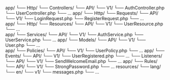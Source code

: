 app/
└── Http/
    └── Controllers/
        └── API/
            └── V1/
                └── AuthController.php
                └── UserController.php
                └── ...
app/
└── Http/
    └── Requests/
        └── API/
            └── V1/
                └── LoginRequest.php
                └── RegisterRequest.php
                └── ...                
app/
└── Http/
    └── Resources/
        └── API/
            └── V1/
                └── UserResource.php
                └── ...                
app/
└── Services/
    └── API/
        └── V1/
            └── AuthService.php
            └── UserService.php
            └── ...
app/
└── Models/
    └── API/
        └── V1/
            └── User.php
            └── ...            
app/
└── Policies/
    └── API/
        └── V1/
            └── UserPolicy.php
            └── ...
app/
└── Events/
    └── API/
        └── V1/
            └── UserRegistered.php
            └── ...
└── Listeners/
    └── API/
        └── V1/
            └── SendWelcomeEmail.php
            └── ...
app/
└── Rules/
    └── API/
        └── V1/
            └── StrongPassword.php
            └── ... 
resources/
└── lang/
    └── en/
        └── v1/
            └── messages.php
            └── ...                       